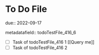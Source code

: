 # To Do File

due:: 2022-09-17

metadatafield:: todoTestFile_416\_6

- [ ] Task of todoTestFile_416 1 [[Query me]]
- [ ] Task of todoTestFile_416 2
